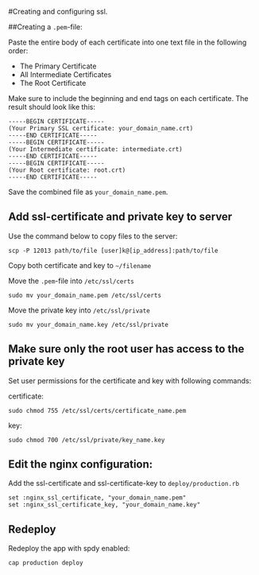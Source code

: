 #Creating and configuring ssl.

##Creating a `.pem`-file:

Paste the entire body of each certificate into one text file in the following
order:

- The Primary Certificate
- All Intermediate Certificates
- The Root Certificate

Make sure to include the beginning and end tags on each certificate. The result
should look like this:

```
-----BEGIN CERTIFICATE-----
(Your Primary SSL certificate: your_domain_name.crt)
-----END CERTIFICATE-----
-----BEGIN CERTIFICATE-----
(Your Intermediate certificate: intermediate.crt)
-----END CERTIFICATE-----
-----BEGIN CERTIFICATE-----
(Your Root certificate: root.crt)
-----END CERTIFICATE-----
```

Save the combined file as `your_domain_name.pem`.

## Add ssl-certificate and private key to server

Use the command below to copy files to the server:

```
scp -P 12013 path/to/file [user]k@[ip_address]:path/to/file
```

Copy both certificate and key to `~/filename`

Move the `.pem`-file into `/etc/ssl/certs`

```
sudo mv your_domain_name.pem /etc/ssl/certs
```

Move the private key into `/etc/ssl/private`

```
sudo mv your_domain_name.key /etc/ssl/private
```

## Make sure only the root user has access to the private key

Set user permissions for the certificate and key with following commands:

certificate:
```
sudo chmod 755 /etc/ssl/certs/certificate_name.pem
```

key:
```
sudo chmod 700 /etc/ssl/private/key_name.key
```

## Edit the nginx configuration:

Add the ssl-certificate and ssl-certificate-key to `deploy/production.rb`

```
set :nginx_ssl_certificate, "your_domain_name.pem"
set :nginx_ssl_certificate_key, "your_domain_name.key"
```
## Redeploy

Redeploy the app with spdy enabled:

```
cap production deploy
```
